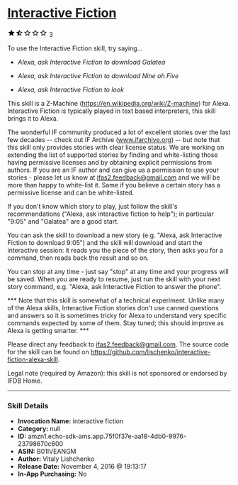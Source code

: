 # [Interactive Fiction](http://alexa.amazon.com/#skills/amzn1.echo-sdk-ams.app.75f0f37e-aa18-4db0-9976-23798670c600)
![1.4 stars](../../images/ic_star_black_18dp_1x.png)![1.4 stars](../../images/ic_star_half_black_18dp_1x.png)![1.4 stars](../../images/ic_star_border_black_18dp_1x.png)![1.4 stars](../../images/ic_star_border_black_18dp_1x.png)![1.4 stars](../../images/ic_star_border_black_18dp_1x.png) 3

To use the Interactive Fiction skill, try saying...

* *Alexa, ask Interactive Fiction to download Galatea*

* *Alexa, ask Interactive Fiction to download Nine oh Five*

* *Alexa, ask Interactive Fiction to look*

This skill is a Z-Machine (https://en.wikipedia.org/wiki/Z-machine) for Alexa. Interactive Fiction is typically played in text based interpreters, this skill brings it to Alexa.

The wonderful IF community produced a lot of excellent stories over the last few decades -- check out IF Archive (www.ifarchive.org) -- but note that this skill only provides stories with clear license status. We are working on extending the list of supported stories by finding and white-listing those having permissive licenses and by obtaining explicit permissions from authors. If you are an IF author and can give us a permission to use your stories - please let us know at ifas2.feedback@gmail.com and we will be more than happy to white-list it. Same if you believe a certain story has a permissive license and can be white-listed.

If you don't know which story to play, just follow the skill's recommendations ("Alexa, ask interactive fiction to help"); in particular "9:05" and "Galatea" are a good start.

You can ask the skill to download a new story (e.g. "Alexa, ask Interactive Fiction to download 9:05") and the skill will download and start the interactive session: it reads you the piece of the story, then asks you for a command, then reads back the result and so on.

You can stop at any time - just say "stop" at any time and your progress will be saved. When you are ready to resume, just run the skill with your next story command, e.g. "Alexa, ask Interactive Fiction to answer the phone".

*** Note that this skill is somewhat of a technical experiment. Unlike many of the Alexa skills, Interactive Fiction stories don't use canned questions and answers so it is sometimes tricky for Alexa to understand very specific commands expected by some of them. Stay tuned; this should improve as Alexa is getting smarter. ***

Please direct any feedback to ifas2.feedback@gmail.com. The source code for the skill can be found on https://github.com/lischenko/interactive-fiction-alexa-skill.

Legal note (required by Amazon): this skill is not sponsored or endorsed by IFDB Home.

***

### Skill Details

* **Invocation Name:** interactive fiction
* **Category:** null
* **ID:** amzn1.echo-sdk-ams.app.75f0f37e-aa18-4db0-9976-23798670c600
* **ASIN:** B01IVEANGM
* **Author:** Vitaly Lishchenko
* **Release Date:** November 4, 2016 @ 19:13:17
* **In-App Purchasing:** No

